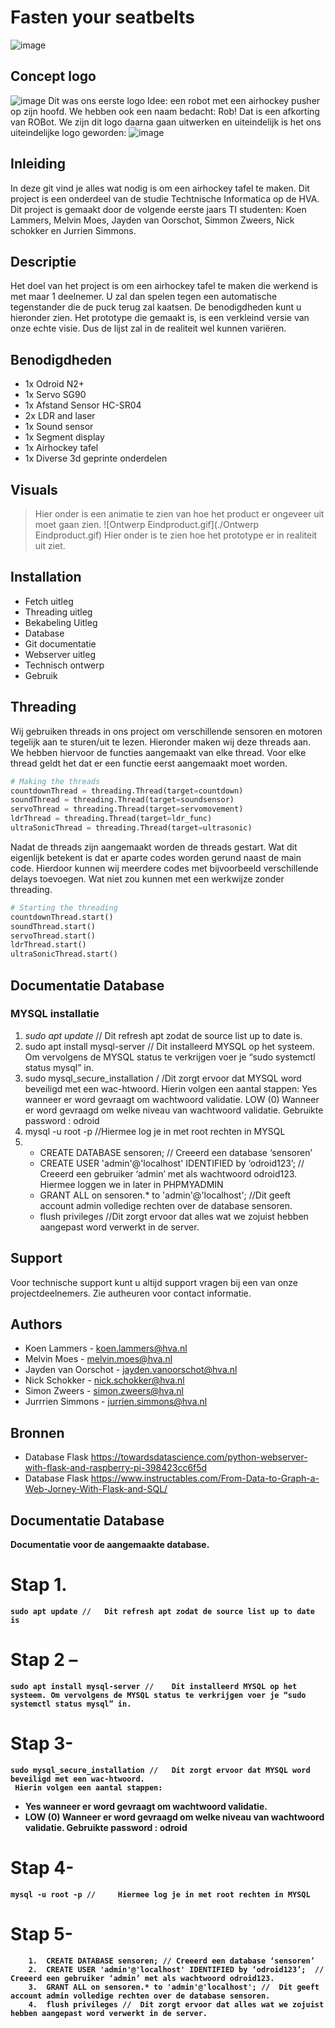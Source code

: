 # Fasten your seatbelts
![image](assets/images/printlogo.png)

## Concept logo

![image](assets/images/conceptlogo.png)
Dit was ons eerste logo Idee: een robot met een airhockey pusher op zijn hoofd. We hebben ook een naam bedacht: Rob! Dat is een afkorting van ROBot. We zijn dit logo daarna gaan uitwerken en uiteindelijk is het ons uiteindelijke logo geworden:
![image](assets/images/printlogo.png)

## Inleiding
In deze git vind je alles wat nodig is om een airhockey tafel te maken. Dit project is een onderdeel van de studie Techtnische Informatica op de HVA. Dit project is gemaakt door de volgende eerste jaars TI studenten: Koen Lammers, Melvin Moes, Jayden van Oorschot, Simmon Zweers, Nick schokker en Jurrien Simmons.

## Descriptie
Het doel van het project is om een airhockey tafel te maken die werkend is met maar 1 deelnemer. U zal dan spelen tegen een automatische tegenstander die de puck terug zal kaatsen. De benodigdheden kunt u hieronder zien. Het prototype die gemaakt is, is een verkleind versie van onze echte visie. Dus de lijst zal in de realiteit wel kunnen variëren.

## Benodigdheden
- 1x Odroid N2+
- 1x Servo SG90
- 1x Afstand Sensor HC-SR04
- 2x LDR and laser
- 1x Sound sensor
- 1x Segment display
- 1x Airhockey tafel
- 1x Diverse 3d geprinte onderdelen

## Visuals
> Hier onder is een animatie te zien van hoe het product er ongeveer uit moet gaan zien.
![Ontwerp Eindproduct.gif](./Ontwerp Eindproduct.gif)
> Hier onder is te zien hoe het prototype er in realiteit uit ziet.


## Installation
- Fetch uitleg
- Threading uitleg
- Bekabeling Uitleg
- Database
- Git documentatie
- Webserver uitleg
- Technisch ontwerp
- Gebruik

## Threading

Wij gebruiken threads in ons project om verschillende sensoren en motoren tegelijk aan te sturen/uit te lezen. Hieronder maken wij deze threads aan. We hebben hiervoor de functies aangemaakt van elke thread. Voor elke thread geldt het dat er een functie eerst aangemaakt moet worden.

```python
# Making the threads
countdownThread = threading.Thread(target=countdown)
soundThread = threading.Thread(target=soundsensor)
servoThread = threading.Thread(target=servomovement)
ldrThread = threading.Thread(target=ldr_func)
ultraSonicThread = threading.Thread(target=ultrasonic)
```

Nadat de threads zijn aangemaakt worden de threads gestart. Wat dit eigenlijk betekent is dat er aparte codes worden gerund naast de main code. Hierdoor kunnen wij meerdere codes met bijvoorbeeld verschillende delays toevoegen. Wat niet zou kunnen met een werkwijze zonder threading.

```python
# Starting the threading
countdownThread.start()
soundThread.start()
servoThread.start()
ldrThread.start()
ultraSonicThread.start()
```

## Documentatie Database

### MYSQL installatie

1. *sudo apt update* // Dit refresh apt zodat de source list up to date is.
2. sudo apt install mysql-server // Dit installeerd MYSQL op het systeem. Om vervolgens de MYSQL status te verkrijgen voer je “sudo systemctl status mysql” in.
3. sudo mysql_secure_installation / /Dit zorgt ervoor dat MYSQL word beveiligd met een wac-htwoord. Hierin volgen een aantal stappen:
Yes wanneer er word gevraagt om wachtwoord validatie.
LOW (0) Wanneer er word gevraagd om welke niveau van wachtwoord validatie.
Gebruikte password : odroid
4. mysql -u root -p //Hiermee log je in met root rechten in MYSQL
5.  
    - CREATE DATABASE sensoren; // Creeerd een database ‘sensoren’
    - CREATE USER 'admin'@'localhost' IDENTIFIED by ‘odroid123’;  // Creeerd een gebruiker ‘admin’ met als wachtwoord odroid123. Hiermee loggen we in later in PHPMYADMIN
    - GRANT ALL on sensoren.* to 'admin'@'localhost';  //Dit geeft account admin volledige rechten over de database sensoren.
    - flush privileges  //Dit zorgt ervoor dat alles wat we zojuist hebben aangepast word verwerkt in de server.

## Support
Voor technische support kunt u altijd support vragen bij een van onze projectdeelnemers. Zie autheuren voor contact informatie.

## Authors
- Koen Lammers        -   koen.lammers@hva.nl
- Melvin Moes         -   melvin.moes@hva.nl
- Jayden van Oorschot -   jayden.vanoorschot@hva.nl
- Nick Schokker       -   nick.schokker@hva.nl
- Simon Zweers        -   simon.zweers@hva.nl
- Jurrrien Simmons    -   jurrien.simmons@hva.nl


## Bronnen
- Database Flask
https://towardsdatascience.com/python-webserver-with-flask-and-raspberry-pi-398423cc6f5d
- Database Flask
https://www.instructables.com/From-Data-to-Graph-a-Web-Jorney-With-Flask-and-SQL/

## Documentatie Database
<b> Documentatie voor de aangemaakte database.

#    Stap 1.
    sudo apt update //   Dit refresh apt zodat de source list up to date is

#    Stap 2 –
    sudo apt install mysql-server //    Dit installeerd MYSQL op het systeem. Om vervolgens de MYSQL status te verkrijgen voer je “sudo systemctl status mysql” in.

#    Stap 3-
    sudo mysql_secure_installation //   Dit zorgt ervoor dat MYSQL word beveiligd met een wac-htwoord.
     Hierin volgen een aantal stappen:
-    Yes wanneer er word gevraagt om wachtwoord validatie.
-    LOW (0) Wanneer er word gevraagd om welke niveau van wachtwoord validatie.
     Gebruikte password : odroid  

#    Stap 4-
    mysql -u root -p //     Hiermee log je in met root rechten in MYSQL

#    Stap 5-
        1.	CREATE DATABASE sensoren; // Creeerd een database ‘sensoren’
        2.	CREATE USER 'admin'@'localhost' IDENTIFIED by ‘odroid123’;  // Creeerd een gebruiker ‘admin’ met als wachtwoord odroid123.
        3.	GRANT ALL on sensoren.* to 'admin'@'localhost'; //  Dit geeft account admin volledige rechten over de database sensoren.
        4.	flush privileges //  Dit zorgt ervoor dat alles wat we zojuist hebben aangepast word verwerkt in de server.


